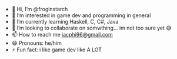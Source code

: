 - 👋 Hi, I’m @froginstarch
- 👀 I’m interested in game dev and programming in general
- 🌱 I’m currently learning Haskell, C, C#, Java
- 💞️ I’m looking to collaborate on somwthing... im not too sure yet 😅
- 📫 How to reach me jacphi96@gmail.com
- 😄 Pronouns: he/him
- ⚡ Fun fact: i like game dev like A LOT

<!---
froginstarch/froginstarch is a ✨ special ✨ repository because its `README.md` (this file) appears on your GitHub profile.
You can click the Preview link to take a look at your changes.
--->
